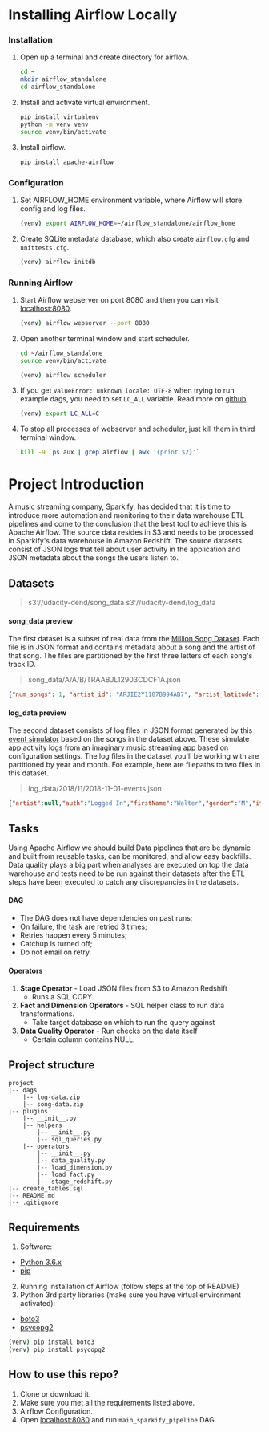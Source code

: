 # Installing Airflow Locally

### Installation

1. Open up a terminal and create directory for airflow.
    ```bash
    cd ~
    mkdir airflow_standalone
    cd airflow_standalone
    ```

2. Install and activate virtual environment.
    ```bash
    pip install virtualenv
    python -m venv venv
    source venv/bin/activate
    ```

3. Install airflow.
    ```bash
    pip install apache-airflow
    ```

### Configuration

1. Set AIRFLOW_HOME environment variable, where Airflow will store config and log files.
    ```bash
    (venv) export AIRFLOW_HOME=~/airflow_standalone/airflow_home 
    ```

2. Create SQLite metadata database, which also create `airflow.cfg` and `unittests.cfg`.
    ```bash
    (venv) airflow initdb
    ```

### Running Airflow

1. Start Airflow webserver on port 8080 and then you can visit [localhost:8080](localhost:8080).
    ```bash
    (venv) airflow webserver --port 8080
    ```
2. Open another terminal window and start scheduler.
    ```bash
    cd ~/airflow_standalone
    source venv/bin/activate

    (venv) airflow scheduler
    ```

3. If you get `ValueError: unknown locale: UTF-8` when trying to run example dags, you need to set `LC_ALL` variable. Read more on [github](https://stackoverflow.com/questions/36394101/pip-install-locale-error-unsupported-locale-setting). 
    ```bash
    (venv) export LC_ALL=C
    ```

4. To stop all processes of webserver and scheduler, just kill them in third terminal window.
    ```bash
    kill -9 `ps aux | grep airflow | awk '{print $2}'`
    ```

# Project Introduction

A music streaming company, Sparkify, has decided that it is time to introduce more automation and monitoring to their data warehouse ETL pipelines and come to the conclusion that the best tool to achieve this is Apache Airflow. The source data resides in S3 and needs to be processed in Sparkify's data warehouse in Amazon Redshift. The source datasets consist of JSON logs that tell about user activity in the application and JSON metadata about the songs the users listen to.

## Datasets

>s3://udacity-dend/song_data
>s3://udacity-dend/log_data

#### song_data preview

The first dataset is a subset of real data from the [Million Song Dataset](http://millionsongdataset.com/). Each file is in JSON format and contains metadata about a song and the artist of that song. The files are partitioned by the first three letters of each song's track ID.

>song_data/A/A/B/TRAABJL12903CDCF1A.json

```json
{"num_songs": 1, "artist_id": "ARJIE2Y1187B994AB7", "artist_latitude": null, "artist_longitude": null, "artist_location": "", "artist_name": "Line Renaud", "song_id": "SOUPIRU12A6D4FA1E1", "title": "Der Kleine Dompfaff", "duration": 152.92036, "year": 0}
```

#### log_data preview

The second dataset consists of log files in JSON format generated by this [event simulator](https://github.com/Interana/eventsim) based on the songs in the dataset above. These simulate app activity logs from an imaginary music streaming app based on configuration settings. The log files in the dataset you'll be working with are partitioned by year and month. For example, here are filepaths to two files in this dataset.

>log_data/2018/11/2018-11-01-events.json

```json
{"artist":null,"auth":"Logged In","firstName":"Walter","gender":"M","itemInSession":0,"lastName":"Frye","length":null,"level":"free","location":"San Francisco-Oakland-Hayward, CA","method":"GET","page":"Home","registration":1540919166796.0,"sessionId":38,"song":null,"status":200,"ts":1541105830796,"userAgent":"\"Mozilla\/5.0 (Macintosh; Intel Mac OS X 10_9_4) AppleWebKit\/537.36 (KHTML, like Gecko) Chrome\/36.0.1985.143 Safari\/537.36\"","userId":"39"}
```

## Tasks

Using Apache Airflow we should build Data pipelines that are be dynamic and built from reusable tasks, can be monitored, and allow easy backfills. Data quality plays a big part when analyses are executed on top the data warehouse and tests need to be run against their datasets after the ETL steps have been executed to catch any discrepancies in the datasets.

#### DAG
* The DAG does not have dependencies on past runs;
* On failure, the task are retried 3 times;
* Retries happen every 5 minutes;
* Catchup is turned off;
* Do not email on retry.

#### Operators
1. **Stage Operator** - Load JSON files from S3 to Amazon Redshift
    * Runs a SQL COPY.
2. **Fact and Dimension Operators** - SQL helper class to run data transformations.
    * Take target database on which to run the query against
3. **Data Quality Operator** - Run checks on the data itself
    * Certain column contains NULL.

## Project structure

```
project
|-- dags
    |-- log-data.zip
    |-- song-data.zip
|-- plugins
    |-- __init__.py
    |-- helpers
        |-- __init__.py
        |-- sql_queries.py
    |-- operators
        |-- __init__.py
        |-- data_quality.py
        |-- load_dimension.py
        |-- load_fact.py
        |-- stage_redshift.py
|-- create_tables.sql
|-- README.md
|-- .gitignore
```

## Requirements

1. Software:

- [Python 3.6.x](http://docs.python-guide.org/en/latest/starting/installation/)
- [pip](https://pip.pypa.io/en/stable/installing/)

2. Running installation of Airflow (follow steps at the top of README)
3. Python 3rd party libraries (make sure you have virtual environment activated): 

- [boto3](https://pypi.org/project/boto3/)
- [psycopg2](https://pypi.org/project/psycopg2/l)

```bash
(venv) pip install boto3
(venv) pip install psycopg2
```


## How to use this repo?

1. Clone or download it.
2. Make sure you met all the requirements listed above.
3. Airflow Configuration.
4. Open [localhost:8080](localhost:8080) and run `main_sparkify_pipeline` DAG.